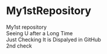 # My1stRepository
My1st repository 
<br>
Seeing U after a Long Time
<br>
Just Checking It is Dispalyed in GitHub
<br>
2nd check
